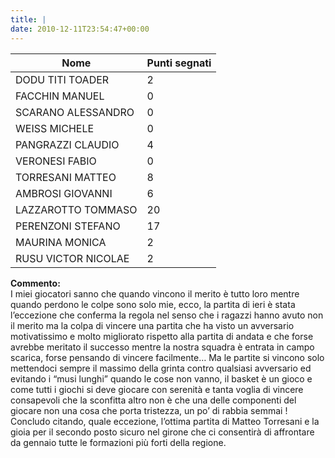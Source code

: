 ```yaml
---
title: |
date: 2010-12-11T23:54:47+00:00
---
```

| **Nome** | **Punti segnati** |
| -------- | ----------------- |
| DODU TITI TOADER | 2 |
| FACCHIN MANUEL | 0 |
| SCARANO ALESSANDRO | 0 |
| WEISS MICHELE | 0 |
| PANGRAZZI CLAUDIO | 4 |
| VERONESI FABIO | 0 |
| TORRESANI MATTEO | 8 |
| AMBROSI GIOVANNI | 6 |
| LAZZAROTTO TOMMASO | 20 |
| PERENZONI STEFANO | 17 |
| MAURINA MONICA | 2 |
| RUSU VICTOR NICOLAE | 2 |

**Commento:**  
I miei giocatori sanno che quando vincono il merito è tutto loro mentre quando perdono le colpe sono solo mie, ecco, la partita di ieri è stata l’eccezione che conferma la regola nel senso che i ragazzi hanno avuto non il merito ma la colpa di vincere una partita che ha visto un avversario motivatissimo e molto migliorato rispetto alla partita di andata e che forse avrebbe meritato il successo mentre la nostra squadra è entrata in campo scarica, forse pensando di vincere facilmente… Ma le partite si vincono solo mettendoci sempre il massimo della grinta contro qualsiasi avversario ed evitando i “musi lunghi” quando le cose non vanno, il basket è un gioco e come tutti i giochi si deve giocare con serenità e tanta voglia di vincere consapevoli che la sconfitta altro non è che una delle componenti del giocare non una cosa che porta tristezza, un po’ di rabbia semmai ! Concludo citando, quale eccezione, l’ottima partita di Matteo Torresani e la gioia per il secondo posto sicuro nel girone che ci consentirà di affrontare da gennaio tutte le formazioni più forti della regione.
